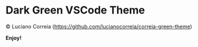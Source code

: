 # Dark Green VSCode Theme


&copy; Luciano Correia (https://github.com/lucianocorreia/correia-green-theme)

**Enjoy!**
